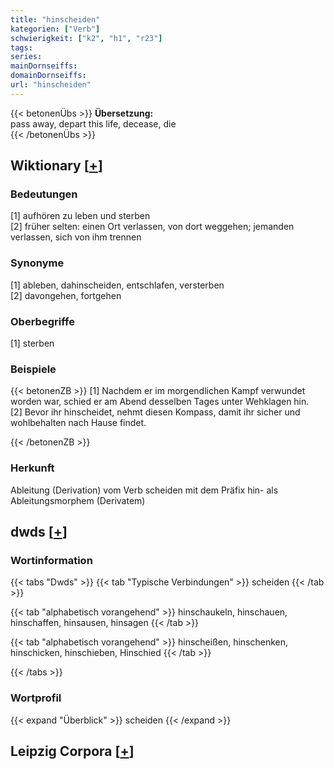```yaml
---
title: "hinscheiden"
kategorien: ["Verb"]
schwierigkeit: ["k2", "h1", "r23"]
tags:
series:
mainDornseiffs:
domainDornseiffs:
url: "hinscheiden"
---
```


{{< betonenÜbs >}}
**Übersetzung:**  
pass away, depart this life, decease, die  
{{< /betonenÜbs >}}

## Wiktionary [[+](https://de.wiktionary.org/wiki/hinscheiden)]

### Bedeutungen
[1] aufhören zu leben und sterben  
[2] früher selten: einen Ort verlassen, von dort weggehen; jemanden verlassen, sich von ihm trennen  

### Synonyme
[1] ableben, dahinscheiden, entschlafen, versterben  
[2] davongehen, fortgehen  

### Oberbegriffe
[1] sterben  

### Beispiele
{{< betonenZB >}}
[1] Nachdem er im morgendlichen Kampf verwundet worden war, schied er am Abend desselben Tages unter Wehklagen hin.  
[2] Bevor ihr hinscheidet, nehmt diesen Kompass, damit ihr sicher und wohlbehalten nach Hause findet.  

{{< /betonenZB >}}
### Herkunft
Ableitung (Derivation) vom Verb scheiden mit dem Präfix hin- als Ableitungsmorphem (Derivatem)  



## dwds [[+](https://www.dwds.de/wb/hinscheiden)]

### Wortinformation
{{< tabs "Dwds" >}}
{{< tab "Typische Verbindungen" >}}
scheiden
{{< /tab >}}

{{< tab "alphabetisch vorangehend" >}}
hinschaukeln, hinschauen, hinschaffen, hinsausen, hinsagen
{{< /tab >}}

{{< tab "alphabetisch vorangehend" >}}
hinscheißen, hinschenken, hinschicken, hinschieben, Hinschied
{{< /tab >}}

{{< /tabs >}}

### Wortprofil
{{< expand "Überblick" >}} scheiden {{< /expand >}}

## Leipzig Corpora [[+](https://corpora.uni-leipzig.de/en/res?word=hinscheiden&corpusId=deu_newscrawl-public_2018)]

